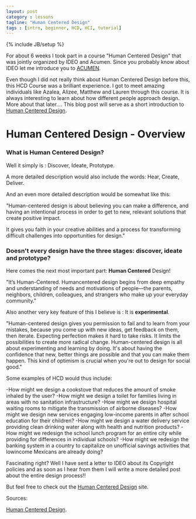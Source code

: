 ```yaml
---
layout: post
category : lessons
tagline: "Human Centered Design"
tags : [intro, beginner, HCD, HCI, tutorial]
---
```

{% include JB/setup %}

For about 6 weeks I took part in a course "Human Centered Design" that was jointly organized by IDEO and Acumen.
Since you probably know about IDEO let me introduce you to [ACUMEN](http://plusacumen.org/).

Even though I did not really think about Human Centered Design before this, this HCD Course was a brilliant experience. 
I got to meet amazing individuals like Azalea, Alizee, Matthew and Lauren through this course. It is always interesting to
learn about how different people approach design. More about that later.... This blog post will serve as a short introduction
to [Human Centered Design](http://plusacumen.org/courses/hcd-for-social-innovation/).


# Human Centered Design - Overview 

### What is Human Centered Design?

Well it simply is : Discover, Ideate, Prototype.

A more detailed description would also include the words: Hear, Create, Deliver.

And an even more detailed description would be somewhat like this:

"Human-centered design is about
believing you can make a difference,
and having an intentional process in
order to get to new, relevant solutions
that create positive impact.

It gives
you faith in your creative abilities
and a process for transforming
difficult challenges into opportunities
for design."


### Doesn't every design have the three stages: discover, ideate and prototype?

Here comes the next most important part: **Human Centered** Design!

"It’s Human-Centered. Humancentered
design begins from deep
empathy and understanding of needs
and motivations of people—the parents,
neighbors, children, colleagues, and
strangers who make up your everyday
community."

Also another very key feature of this I believe is : It is **experimental**.

"Human-centered
design gives you permission to fail and
to learn from your mistakes, because you
come up with new ideas, get feedback on
them, then iterate. Expecting perfection
makes it hard to take risks. It limits
the possibilities to create more radical
change. Human-centered design is all
about experimenting and learning by
doing. It's about having the confidence
that new, better things are possible and
that you can make them happen. This
kind of optimism is crucial when you're
out to design for social good."


Some examples of HCD would thus include:

-How might we design a cookstove that reduces the amount of smoke inhaled by the user?
-How might we design a toilet for families living in areas with no sanitation infrastructure?
-How might we design hospital waiting rooms to mitigate the transmission of airborne diseases?
-How might we design new services engaging low-income parents in after school education for their children?
-How might we design a water delivery service providing clean drinking water along with health and nutrition products?
-How might we redesign the school lunch program for an entire city while providing for differences in individual schools?
-How might we redesign the banking system in a country to capitalize on unofficial savings activities that lowincome Mexicans are already doing?

Fascinating right? Well I have sent a letter to IDEO about its Copyright policies and as soon as I hear from them
I will write a more detailed post about the entire design process!!

But feel free to check out the [Human Centered Design](http://plusacumen.org/courses/hcd-for-social-innovation/) site. 


Sources:

[Human Centered Design](http://plusacumen.org/courses/hcd-for-social-innovation/).


